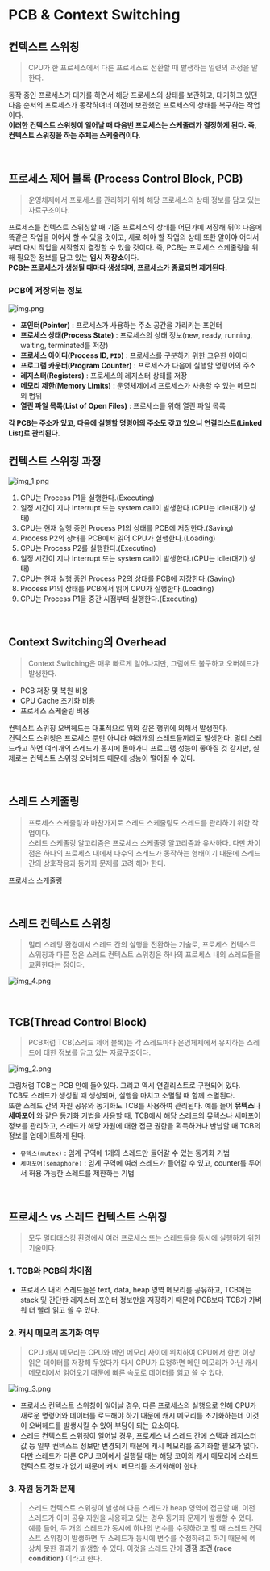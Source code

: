 # PCB & Context Switching

## 컨텍스트 스위칭
> CPU가 한 프로세스에서 다른 프로세스로 전환할 때 발생하는 일련의 과정을 말한다.

동작 중인 프로세스가 대기를 하면서 해당 프로세스의 상태를 보관하고, 대기하고 있던
다음 순서의 프로세스가 동작하며너 이전에 보관했던 프로세스의 상태를 복구하는 작업이다.<br>
**이러한 컨텍스트 스위칭이 일어날 때 다음번 프로세스는 스케줄러가 결정하게 된다. 즉, 컨텍스트 스위칭을 하는 주체는 스케줄러이다.**

<br>

## 프로세스 제어 블록 (Process Control Block, PCB)
> 운영체제에서 프로세스를 관리하기 위해 해당 프로세스의 상태 정보를 담고 있는 자료구조이다.<br>

프로세스를 컨텍스트 스위칭할 때 기존 프로세스의 상태를 어딘가에 저장해 둬야 다음에 똑같은 작업을
이어서 할 수 있을 것이고, 새로 해야 할 작업의 상태 또한 알아야 어디서부터 다시 작업을
시작할지 결정할 수 있을 것이다. 즉, PCB는 프로세스 스케줄링을 위해 필요한 정보를 담고 있는 **임시 저장소**이다.<br>
**PCB는 프로세스가 생성될 때마다 생성되며, 프로세스가 종료되면 제거된다.**<br>

### PCB에 저장되는 정보

![img.png](image/img.png)

- **포인터(Pointer)** : 프로세스가 사용하는 주소 공간을 가리키는 포인터
- **프로세스 상태(Process State)** : 프로세스의 상태 정보(new, ready, running, waiting, terminated를 저장)
- **프로세스 아이디(Process ID, ``PID``)** : 프로세스를 구분하기 위한 고유한 아이디
- **프로그램 카운터(Program Counter)** : 프로세스가 다음에 실행할 명령어의 주소
- **레지스터(Registers)** : 프로세스의 레지스터 상태를 저장
- **메모리 제한(Memory Limits)** : 운영체제에서 프로세스가 사용할 수 있는 메모리의 범위
- **열린 파일 목록(List of Open Files)** : 프로세스를 위해 열린 파일 목록

**각 PCB는 주소가 있고, 다음에 실행할 명령어의 주소도 갖고 있으니 연결리스트(Linked List)로 관리된다.**
<br>

## 컨텍스트 스위칭 과정

![img_1.png](image/img_1.png)

1. CPU는 Process P1을 실행한다.(Executing)
2. 일정 시간이 지나 Interrupt 또는 system call이 발생한다.(CPU는 idle(대기) 상태)
3. CPU는 현재 실행 중인 Process P1의 상태를 PCB에 저장한다.(Saving)
4. Process P2의 상태를 PCB에서 읽어 CPU가 실행한다.(Loading)
5. CPU는 Process P2를 실행한다.(Executing)
6. 일정 시간이 지나 Interrupt 또는 system call이 발생한다.(CPU는 idle(대기) 상태)
7. CPU는 현재 실행 중인 Process P2의 상태를 PCB에 저장한다.(Saving)
8. Process P1의 상태를 PCB에서 읽어 CPU가 실행한다.(Loading)
9. CPU는 Process P1을 중간 시점부터 실행한다.(Executing)

<br>

## Context Switching의 Overhead
> Context Switching은 매우 빠르게 일어나지만, 그럼에도 불구하고 오버헤드가 발생한다.

- PCB 저장 및 복원 비용
- CPU Cache 초기화 비용
- 프로세스 스케줄링 비용

컨텍스트 스위칭 오버헤드는 대표적으로 위와 같은 행위에 의해서 발생한다.<br>
컨텍스트 스위칭은 프로세스 뿐만 아니라 여러개의 스레드들끼리도 발생한다.
멀티 스레드라고 하면 여러개의 스레드가 동시에 돌아가니 프로그램 성능이 좋아질 것 같지만,
실제로는 컨텍스트 스위칭 오버헤드 때문에 성능이 떨어질 수 있다.

<br>

## 스레드 스케줄링
> 프로세스 스케줄링과 마찬가지로 스레드 스케줄링도 스레드를 관리하기 위한 작업이다.<br>
> 스레드 스케줄링 알고리즘은 프로세스 스케줄링 알고리즘과 유사하다. 다만 차이점은 하나의 프로세스 내에서
> 다수의 스레드가 동작하는 형태이기 때문에 스레드 간의 상호작용과 동기화 문제를 고려 해야 한다.

프로세스 스케줄링

<br>

## 스레드 컨텍스트 스위칭
> 멀티 스레딩 환경에서 스레드 간의 실행을 전환하는 기술로, 프로세스 컨텍스트 스위칭과 다른 점은
> 스레드 컨텍스트 스위칭은 하나의 프로세스 내의 스레드들을 교환한다는 점이다.

![img_4.png](image/img_4.png)

<br>

## TCB(Thread Control Block)
> PCB처럼 TCB(스레드 제어 블록)는 각 스레드마다 운영체제에서 유지하는 스레드에 대한 정보를
> 담고 있는 자료구조이다.

![img_2.png](image/img_2.png)

그림처럼 TCB는 PCB 안에 들어있다. 그리고 역시 연결리스트로 구현되어 있다.<br>
TCB도 스레드가 생성될 때 생성되며, 실행을 마치고 소멸될 때 함께 소멸된다.<br>
또한 스레드 간의 자원 공유와 동기화도 TCB를 사용하여 관리된다. 예를 들어 **뮤텍스**나 **세마포어**
와 같은 동기화 기법을 사용할 때, TCB에서 해당 스레드의 뮤텍스나 세마포어 정보를 관리하고, 스레드가
해당 자원에 대한 접근 권한을 획득하거나 반납할 때 TCB의 정보를 업데이트하게 된다.

- ``뮤텍스(mutex)`` : 임계 구역에 1개의 스레드만 들어갈 수 있는 동기화 기법
- ``세마포어(semaphore)`` : 임계 구역에 여러 스레드가 들어갈 수 있고, counter를 두어서 허용 가능한 스레드를 제한하는 기법

<br>

## 프로세스 vs 스레드 컨텍스트 스위칭

> 모두 멀티태스킹 환경에서 여러 프로세스 또는 스레드들을 동시에 실행하기 위한 기술이다.

### 1. TCB와 PCB의 차이점

- 프로세스 내의 스레드들은 text, data, heap 영역 메모리를 공유하고,
TCB에는 stack 및 간단한 레지스터 포인터 정보만을 저장하기 때문에 PCB보다 TCB가 가벼워
더 빨리 읽고 쓸 수 있다.

### 2. 캐시 메모리 초기화 여부
> CPU 캐시 메모리는 CPU와 메인 메모리 사이에 위치하여 CPU에서 한번 이상 읽은 데이터를 저장해 두었다가
> 다시 CPU가 요청하면 메인 메모리가 아닌 캐시 메모리에서 읽어오기 때문에 빠른 속도로 데이터를 읽고 쓸 수 있다.

![img_3.png](image/img_3.png)

- 프로세스 컨텍스트 스위칭이 일어날 경우, 다른 프로세스의 실행으로 인해 CPU가 새로운 명령어와 데이터를
로드해야 하기 때문에 캐시 메모리를 초기화하는데 이것이 오버헤드를 발생시킬 수 있어 부담이 되는 요소이다.<br>
- 스레드 컨텍스트 스위칭이 일어날 경우, 프로세스 내 스레드 간에 스택과 레지스터값 등 일부 컨텍스트
정보만 변경되기 때문에 캐시 메모리를 초기화할 필요가 없다. 다만 스레드가 다른 CPU 코어에서 실행될 때는
해당 코어의 캐시 메모리에 스레드 컨텍스트 정보가 없기 때문에 캐시 메모리를 초기화해야 한다.

### 3. 자원 동기화 문제
> 스레드 컨텍스트 스위칭이 발생해 다른 스레드가 heap 영역에 접근할 때, 이전 스레드가 이미 
> 공유 자원을 사용하고 있는 경우 동기화 문제가 발생할 수 있다.<br>
> 예를 들어, 두 개의 스레드가 동시에 하나의 변수를 수정하려고 할 때 스레드 컨텍스트 스위칭이 발생하면
> 두 스레드가 동시에 변수를 수정하려고 하기 때문에 예상치 못한 결과가 발생할 수 있다.
> 이것을 스레드 간에 **경쟁 조건 (race condition)** 이라고 한다.




